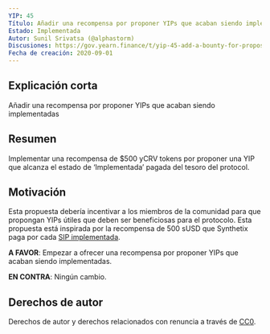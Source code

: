 ```yaml
---
YIP: 45
Título: Añadir una recompensa por proponer YIPs que acaban siendo implementadas
Estado: Implementada
Autor: Sunil Srivatsa (@alphastorm)
Discusiones: https://gov.yearn.finance/t/yip-45-add-a-bounty-for-proposing-yips-that-are-implemented/3337
Fecha de creación: 2020-09-01
---
```


## Explicación corta

Añadir una recompensa por proponer YIPs que acaban siendo implementadas

## Resumen

Implementar una recompensa de $500 yCRV tokens por proponer una YIP que alcanza el estado de ‘Implementada’ pagada del tesoro del protocol.

## Motivación

Esta propuesta debería incentivar a los miembros de la comunidad para que propongan YIPs útiles que deben ser beneficiosas para el protocolo. Esta propuesta está inspirada por la recompensa de 500 sUSD que Synthetix paga por cada [SIP implementada](https://github.com/Synthetixio/SIPs#contributing).

**A FAVOR**: Empezar a ofrecer una recompensa por proponer YIPs que acaban siendo implementadas.

**EN CONTRA**: Ningún cambio.

## Derechos de autor
Derechos de autor y derechos relacionados con renuncia a través de [CC0](https://creativecommons.org/publicdomain/zero/1.0/).
